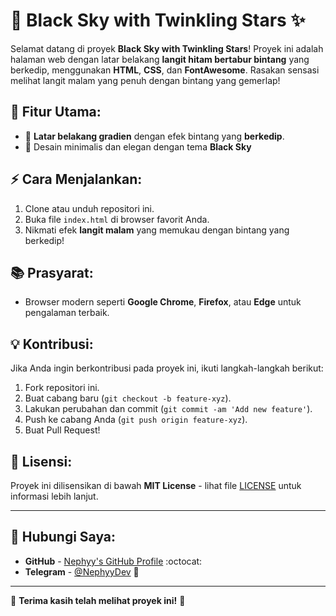 # 🌌 **Black Sky with Twinkling Stars** ✨

Selamat datang di proyek **Black Sky with Twinkling Stars**! Proyek ini adalah halaman web dengan latar belakang **langit hitam bertabur bintang** yang berkedip, menggunakan **HTML**, **CSS**, dan **FontAwesome**. Rasakan sensasi melihat langit malam yang penuh dengan bintang yang gemerlap!

## 🚀 **Fitur Utama:**
- 🌟 **Latar belakang gradien** dengan efek bintang yang **berkedip**.
- 🎨 Desain minimalis dan elegan dengan tema **Black Sky**

## ⚡ **Cara Menjalankan:**
1. Clone atau unduh repositori ini.
2. Buka file `index.html` di browser favorit Anda.
3. Nikmati efek **langit malam** yang memukau dengan bintang yang berkedip!

## 📚 **Prasyarat:**
- Browser modern seperti **Google Chrome**, **Firefox**, atau **Edge** untuk pengalaman terbaik.

## 💡 **Kontribusi:**
Jika Anda ingin berkontribusi pada proyek ini, ikuti langkah-langkah berikut:
1. Fork repositori ini.
2. Buat cabang baru (`git checkout -b feature-xyz`).
3. Lakukan perubahan dan commit (`git commit -am 'Add new feature'`).
4. Push ke cabang Anda (`git push origin feature-xyz`).
5. Buat Pull Request!

## 📝 **Lisensi:**
Proyek ini dilisensikan di bawah **MIT License** - lihat file [LICENSE](LICENSE) untuk informasi lebih lanjut.

---

## 🔗 **Hubungi Saya:**

- **GitHub** - [Nephyy's GitHub Profile](https://github.com/Nephyyzz) :octocat:
- **Telegram** - [@NephyyDev](https://t.me/Nephyyy1) 📱

---

🎉 **Terima kasih telah melihat proyek ini!** 🌠
